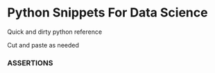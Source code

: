 # Python Snippets For Data Science
Quick and dirty python reference

Cut and paste as needed


### ASSERTIONS
```python

```